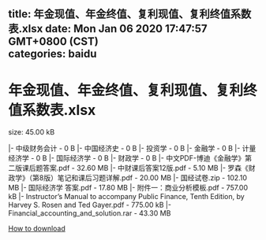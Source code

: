 
title: 年金现值、年金终值、复利现值、复利终值系数表.xlsx
date: Mon Jan 06 2020 17:47:57 GMT+0800 (CST)    
categories: baidu
---

# 年金现值、年金终值、复利现值、复利终值系数表.xlsx
size: 45.00 kB
 
 
|- 中级财务会计 - 0 B
|- 中国经济史 - 0 B
|- 投资学 - 0 B
|- 金融学 - 0 B
|- 计量经济学 - 0 B
|- 国际经济学 - 0 B
|- 财政学 - 0 B
|- 中文PDF-博迪《金融学》第二版课后题答案.pdf - 32.60 MB
|- 中财课后答案12版.pdf - 5.10 MB
|- 罗森《财政学》（第8版）笔记和课后习题详解.pdf - 20.00 MB
|- 国经试卷.zip - 102.10 MB
|- 国际经济学 答案.pdf - 17.80 MB
|- 附件一：商业分析模板.pdf - 757.00 kB
|- Instructor’s Manual to accompany Public Finance, Tenth Edition, by Harvey S. Rosen and Ted Gayer.pdf - 775.00 kB
|- Financial_accounting_and_solution.rar - 43.30 MB

[How to download](https://bpcam.bemobtrk.com/go/2ceec3aa-1ca2-46d6-b9ff-aaa5c184517c?jno=2940)